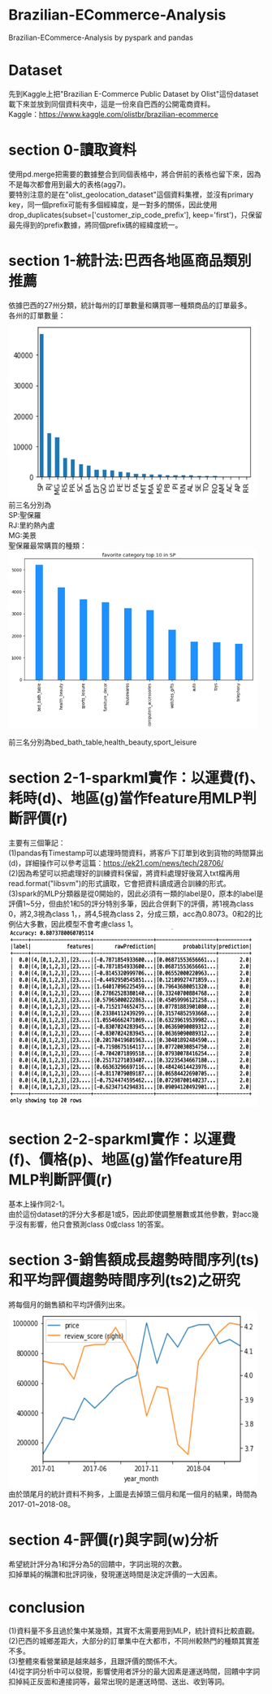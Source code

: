 # Brazilian-ECommerce-Analysis
Brazilian-ECommerce-Analysis by pyspark and pandas
# Dataset
先到Kaggle上把"Brazilian E-Commerce Public Dataset by Olist"這份dataset載下來並放到同個資料夾中，這是一份來自巴西的公開電商資料。  
Kaggle：https://www.kaggle.com/olistbr/brazilian-ecommerce
# section 0-讀取資料
使用pd.merge把需要的數據整合到同個表格中，將合併前的表格也留下來，因為不是每次都會用到最大的表格(agg7)。  
要特別注意的是在"olist_geolocation_dataset"這個資料集裡，並沒有primary key，同一個prefix可能有多個經緯度，是一對多的關係，因此使用drop_duplicates(subset=['customer_zip_code_prefix'], keep='first')，只保留最先得到的prefix數據，將同個prefix碼的經緯度統一。
# section 1-統計法:巴西各地區商品類別推薦
依據巴西的27州分類，統計每州的訂單數量和購買哪一種類商品的訂單最多。  
各州的訂單數量：  
<img width="490" height="350" src="https://github.com/star32134212/Kaggle_Data_Analysis_Project/blob/master/Brazilian-ECommerce-Analysis/img/customer_state_data.png"/>  
前三名分別為  
SP:聖保羅  
RJ:里約熱內盧  
MG:美景  
聖保羅最常購買的種類：  
<img width="490" height="350" src="https://github.com/star32134212/Kaggle_Data_Analysis_Project/blob/master/Brazilian-ECommerce-Analysis/img/favorate_category_SP.png"/>  

前三名分別為bed_bath_table,health_beauty,sport_leisure  
# section 2-1-sparkml實作：以運費(f)、耗時(d)、地區(g)當作feature用MLP判斷評價(r)
主要有三個筆記：  
(1)pandas有Timestamp可以處理時間資料，將客戶下訂單到收到貨物的時間算出(d)，詳細操作可以參考這篇：https://ek21.com/news/tech/28706/  
(2)因為希望可以把處理好的訓練資料保留，將資料處理好後寫入txt檔再用read.format("libsvm")的形式讀取，它會把資料讀成適合訓練的形式。  
(3)spark的MLP分類器是從0開始的，因此必須有一類的label是0，原本的label是評價1~5分，但由於1和5的評分特別多筆，因此合併剩下的評價，將1視為class 0，將2,3視為class 1，，將4,5視為class 2，分成三類，acc為0.8073。0和2的比例佔大多數，因此模型不會考慮class 1。  
<img width="490" height="350" src="https://github.com/star32134212/Kaggle_Data_Analysis_Project/blob/master/Brazilian-ECommerce-Analysis/img/train_outcome.png"/> 
# section 2-2-sparkml實作：以運費(f)、價格(p)、地區(g)當作feature用MLP判斷評價(r)
基本上操作同2-1。  
由於這份dataset的評分大多都是1或5，因此即使調整層數或其他參數，對acc幾乎沒有影響，他只會預測class 0或class 1的答案。
# section 3-銷售額成長趨勢時間序列(ts)和平均評價趨勢時間序列(ts2)之研究
將每個月的銷售額和平均評價列出來。  
<img width="490" height="350" src="https://github.com/star32134212/Kaggle_Data_Analysis_Project/blob/master/Brazilian-ECommerce-Analysis/img/price_review.png"/>  
由於頭尾月的統計資料不夠多，上圖是去掉頭三個月和尾一個月的結果，時間為2017-01~2018-08。
# section 4-評價(r)與字詞(w)分析
希望統計評分為1和評分為5的回饋中，字詞出現的次數。  
扣掉單純的稱讚和批評詞後，發現運送時間是決定評價的一大因素。  
# conclusion
(1)資料量不多且過於集中某幾類，其實不太需要用到MLP，統計資料比較直觀。  
(2)巴西的城鄉差距大，大部分的訂單集中在大都市，不同州較熱門的種類其實差不多。  
(3)整體來看營業額是越來越多，且跟評價的關係不大。  
(4)從字詞分析中可以發現，影響使用者評分的最大因素是運送時間，回饋中字詞扣掉純正反面和連接詞等，最常出現的是運送時間、送出、收到等詞。
